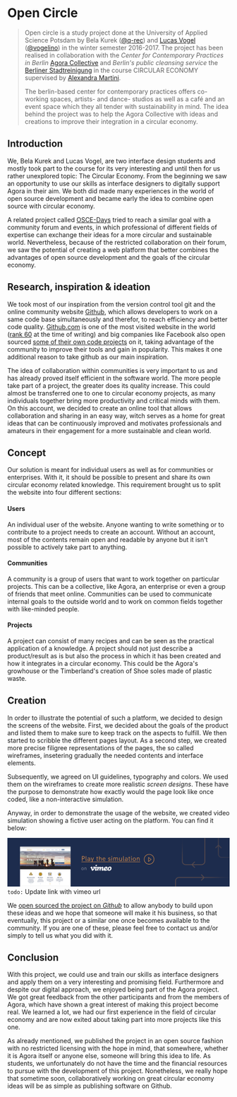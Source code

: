 # Open Circle

> Open circle is a study project done at the University of Applied Science Potsdam by Bela Kurek ([@q-rec](https://github.com/q-rec)) and [Lucas Vogel](https://vogelino.com) ([@vogelino](https://github.com/vogelino)) in the winter semester 2016-2017. The project has been realised in collaboration with the _Center for Contemporary Practices in Berlin_ [Agora Collective](http://agoracollective.org/) and _Berlin's public cleansing service_ the [Berliner Stadtreinigung](https://www.bsr.de/) in the course CIRCULAR ECONOMY supervised by [Alexandra Martini](http://alexandramartini.com/). 
> 
> The berlin-based center for contemporary practices offers co-working spaces, artists- and dance- studios as well as a café and an event space which they all tender with sustainability in mind. The idea behind the project was to help the Agora Collective with ideas and creations to improve their integration in a circular economy. 


## Introduction
We, Bela Kurek and Lucas Vogel, are two interface design students and mostly took part to the course for its very interesting and until then for us rather unexplored topic: The Circular Economy.
From the beginning we saw an opportunity to use our skills as interface designers to digitally support Agora in their aim. We both did made many experiences in the world of open source development and became early the idea to combine open source with circular economy.

A related project called [OSCE-Days](https://oscedays.org/) tried to reach a similar goal with a community forum and events, in which professional of different fields of expertise can exchange their ideas for a more circular and sustainable world. Nevertheless, because of the restricted collaboration on their forum, we saw the potential of creating a web platform that better combines the advantages of open source development and the goals of the circular economy.

## Research, inspiration & ideation
We took most of our inspiration from the version control tool git and the online community website [Github](https://github.com/), which allows developers to work on a same code base simultaneously and therefor, to reach efficiency and better code quality. [Github.com](https://github.com/) is one of the most visited website in the world ([rank 60](https://en.wikipedia.org/wiki/List_of_most_popular_websites) at the time of writing) and big companies like Facebook also open sourced [some of their own code projects](https://code.facebook.com/projects/) on it, taking advantage of the community to improve their tools and gain in popularity. This makes it one additional reason to take github as our main inspiration.

The idea of collaboration within communities is very important to us and has already proved itself efficient in the software world. The more people take part of a project, the greater does its quality increase. This could almost be transferred one to one to circular economy projects, as many individuals together bring more productivity and critical minds with them.
On this account, we decided to create an online tool that allows collaboration and sharing in an easy way, witch serves as a home for great ideas that can be continuously improved and motivates professionals and amateurs in their engagement for a more sustainable and clean world.

## Concept
Our solution is meant for individual users as well as for communities or enterprises. With it, it should be possible to present and share its own circular economy related knowledge. This requirement brought us to split the website into four different sections:

#### Users
An individual user of the website. Anyone wanting to write something or to contribute to a project needs to create an account. Without an account, most of the contents remain open and readable by anyone but it isn't possible to actively take part to anything.

#### Communities
A community is a group of users that want to work together on particular projects. This can be a collective, like Agora, an enterprise or even a group of friends that meet online. Communities can be used to communicate internal goals to the outside world and to work on common fields together with like-minded people.

#### Projects
A project can consist of many recipes and can be seen as the practical application of a knowledge. A project should not just describe a product/result as is but also the process in which it has been created and how it integrates in a circular economy. This could be the Agora's growhouse or the Timberland's creation of Shoe soles made of plastic waste.

## Creation
In order to illustrate the potential of such a platform, we decided to design the screens of the website. First, we decided about the goals of the product and listed them to make sure to keep track on the aspects to fulfill. We then started to scribble the different pages layout. As a second step, we created more precise filigree representations of the pages, the so called wireframes, insetering gradually the needed contents and interface elements.

Subsequently, we agreed on UI guidelines, typography and colors. We used them on the wireframes to create more realistic _screen designs_. These have the purpose to demonstrate how exactly would the page look like once coded, like a non-interactive simulation.

Anyway, in order to demonstrate the usage of the website, we created video simulation showing a fictive user acting on the platform. You can find it below:

[![Video simulation of the platform](https://raw.githubusercontent.com/FH-Potsdam/open-circle/master/md-images/openCircleVideoBanner.jpg)](http://to.do) `todo:` Update link with vimeo url

We [open sourced the project on _Github_](https://github.com/FH-Potsdam/open-circle/blob/master/README.md) to allow anybody to build upon these ideas and we hope that someone will make it his business, so that eventually, this project or a similar one once becomes available to the community. If you are one of these, please feel free to contact us and/or simply to tell us what you did with it.

## Conclusion
With this project, we could use and train our skills as interface designers and apply them on a very interesting and promising field. Furthermore and despite our digital approach, we enjoyed being part of the Agora project. We got great feedback from the other participants and from the members of Agora, which have shown a great interest of making this project become real. We learned a lot, we had our first experience in the field of circular economy and are now exited about taking part into more projects like this one.

As already mentioned, we published the project in an open source fashion with no restricted licensing with the hope in mind, that somewhere, whether it is Agora itself or anyone else, someone will bring this idea to life. As students, we unfortunately do not have the time and the financial resources to pursue with the development of this project. Nonetheless, we really hope that sometime soon, collaboratively working on great circular economy ideas will be as simple as publishing software on Github.















